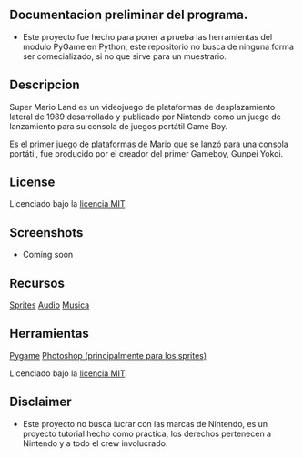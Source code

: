## Documentacion preliminar del programa.

- Este proyecto fue hecho para poner a prueba las herramientas del modulo PyGame en Python, este repositorio no busca de ninguna forma ser comecializado, si no que sirve para un muestrario.

## Descripcion

Super Mario Land es un videojuego de plataformas de desplazamiento lateral de 1989 desarrollado y publicado por Nintendo como un juego de lanzamiento para su consola de juegos portátil Game Boy.

Es el primer juego de plataformas de Mario que se lanzó para una consola portátil, fue producido por el creador del primer Gameboy, Gunpei Yokoi.

## License

Licenciado bajo la [licencia MIT](https://opensource.org/licenses/MIT).

## Screenshots

- Coming soon

## Recursos

[Sprites](https://www.spriters-resource.com/game_boy_gbc/sml/)
[Audio](https://www.sounds-resource.com/game_boy_gbc/supermarioland/sound/42550/)
[Musica](https://downloads.khinsider.com/game-soundtracks/album/super-mario-land-gameboy-rip)

## Herramientas

[Pygame](https://www.pygame.org/news)
[Photoshop (principalmente para los sprites)](https://www.adobe.com/products/photoshop.html)

Licenciado bajo la [licencia MIT](https://opensource.org/licenses/MIT).

## Disclaimer

- Este proyecto no busca lucrar con las marcas de Nintendo, es un proyecto tutorial hecho como practica, los derechos pertenecen a Nintendo y a todo el crew involucrado.
